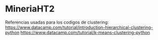 # MineriaHT2
Referencias usadas para los codigos de clustering:
https://www.datacamp.com/tutorial/introduction-hierarchical-clustering-python
https://www.datacamp.com/tutorial/k-means-clustering-python
